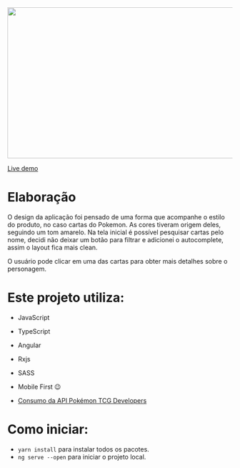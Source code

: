 <img src="https://github.com/juliancioc/pokemon-angular/blob/master/ezgif.com-video-to-gif.gif" width="600" height="338"/>

<a href="https://dazzling-borg-bbbc46.netlify.app/cards" target="_blank">Live demo</a>

# Elaboração

O design da aplicação foi pensado de uma forma que acompanhe o estilo do produto, no caso cartas do Pokemon. As cores tiveram origem deles, seguindo um tom amarelo.
Na tela inicial é possível pesquisar cartas pelo nome, decidi não deixar um botão para filtrar e adicionei o autocomplete, assim o layout fica mais clean.

O usuário pode clicar em uma das cartas para obter mais detalhes sobre o personagem.

# Este projeto utiliza:

- JavaScript
- TypeScript
- Angular
- Rxjs
- SASS

- Mobile First 😉️

-  <a href="https://pokemontcg.io/" target="_blank">Consumo da API Pokémon TCG Developers</a>

# Como iniciar:

- `yarn install` para instalar todos os pacotes.
- `ng serve --open` para iniciar o projeto local.
